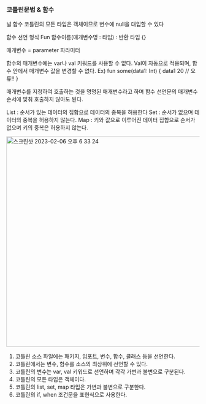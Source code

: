### 코틀린문법 & 함수
널 함수
코틀린의 모든 타입은 객체이므로 변수에 null을 대입할 수 있다 

함수 선언 형식
Fun 함수이름(매개변수명 : 타입) : 반환 타입 {} 

매개변수 = parameter 파라미터

함수의 매개변수에는 var나 val 키워드를 사용할 수 없다.
Val이 자동으로 적용되며, 함수 안에서 매개변수 값을 변경할 수 없다.
Ex) fun some(data1: Int) {
     data1 20    // 오류!! 
    }
    
매개변수를 지정하여 호출하는 것을 명명된 매개변수라고 하며 
함수 선언문의 매개변수 순서에 맟춰 호출하지 않아도 된다.

List : 순서가 있는 데이터의 집합으로 데이터의 중복을 허용한다 
Set : 순서가 없으며 데이터의 중복을 허용하지 않는다.
Map : 키와 값으로 이루어진 데이터 집합으로 순서가 없으며 키의 중복은 허용하지 않는다.

<img width="549" alt="스크린샷 2023-02-06 오후 6 33 24" src="https://user-images.githubusercontent.com/102038962/216936334-20729f85-902f-492a-ad70-762c643b4c23.png">

1. 코틀린 소스 파일에는 패키지, 임포트, 변수, 함수, 클래스 등을 선언한다.
2. 코틀린에서는 변수, 함수를 소스의 최상위에 선언할 수 있다.
3. 코틀린의 변수는 var, val 키워드로 선언하며 각각 가변과 불변으로 구분된다.
4. 코틀린의 모든 타입은 객체이다.
5. 코틀린의 list, set, map 타입은 가변과 불변으로 구분한다.
6. 코틀린의 if, when 조건문을 표현식으로 사용한다.


